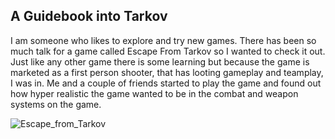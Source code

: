 ## A Guidebook into Tarkov

I am someone who likes to explore and try new games. There has been so much talk for a game called Escape From Tarkov so I wanted to check it out. Just like any other game there is some learning but because the game is marketed as a first person shooter, that has looting gameplay and teamplay, I was in. Me and a couple of friends started to play the game and found out how hyper realistic the game wanted to be in the combat and weapon systems on the game.

![Escape_from_Tarkov](https://github.com/ChicoState/ux-personal-portfolio-Hayat-White/assets/33682739/15201a97-2301-45ee-ad6c-ffb492c62a6d)
